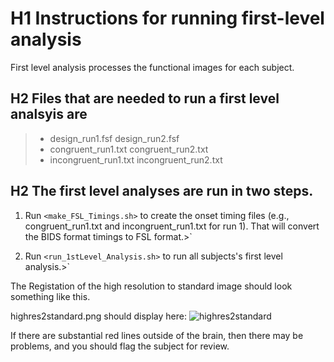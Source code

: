 # H1 Instructions for running first-level analysis

First level analysis processes the functional images for each subject.

## H2 Files that are needed to run a first level analsyis are

> - design_run1.fsf        design_run2.fsf
> - congruent_run1.txt     congruent_run2.txt
> - incongruent_run1.txt   incongruent_run2.txt


## H2 The first level analyses are run in two steps.

1. Run `<make_FSL_Timings.sh>` to create the onset timing files (e.g., congruent_run1.txt and incongruent_run1.txt for run 1). That will convert the BIDS format timings to FSL format.>`

2. Run `<run_1stLevel_Analysis.sh>` to run all subjects's first level analysis.>`

The Registation of the high resolution to standard image should look something like this.

highres2standard.png should display here:
![highres2standard](http://www.duke.edu/~dvs3/highres2standard_FLIRT.png)

If there are substantial red lines outside of the brain, then there may be problems, and you should flag the subject for review.

